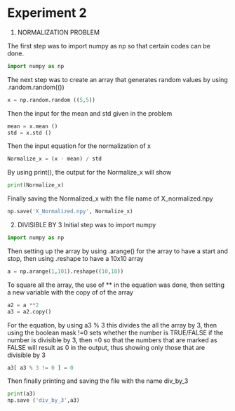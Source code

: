 # Experiment 2
1. NORMALIZATION PROBLEM

The first step was to import numpy as np so that certain codes can be done.
```python
import numpy as np
```
The next step was to create an array that generates random values by using .random.random(())
```python
x = np.random.random ((5,5))
```
Then the input for the mean and std given in the problem
```python
mean = x.mean ()
std = x.std ()
```
Then the input equation for the normalization of x
```python
Normalize_x = (x - mean) / std
```
By using print(), the output for the Normalize_x will show
```python
print(Normalize_x)
```
Finally saving the Normalized_x with the file name of X_normalized.npy
```python
np.save('X_Normalized.npy', Normalize_x)
```

2. DIVISIBLE BY 3
Initial step was to import numpy
```python
import numpy as np
```
Then setting up the array by using .arange() for the array to have a start and stop, then using .reshape to have a 10x10 array
```python
a = np.arange(1,101).reshape((10,10))
```
To square all the array, the use of ** in the equation was done, then setting a new variable with the copy of of the array
```python
a2 = a **2
a3 = a2.copy()
```
For the equation, by using a3 % 3 this divides the all the array by 3, then using the boolean mask !=0 sets whether the number is TRUE/FALSE if the number is divisible by 3, then =0 so that the numbers that are marked as FALSE will result as 0 in the output, thus showing only those that are divisible by 3
```python
a3[ a3 % 3 != 0 ] = 0
```
Then finally printing and saving the file with the name div_by_3
```python
print(a3)
np.save ('div_by_3',a3)
```

